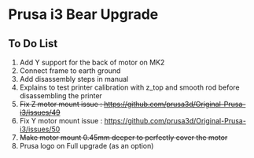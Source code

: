 # Prusa i3 Bear Upgrade

## To Do List

1. Add Y support for the back of motor on MK2
1. Connect frame to earth ground
1. Add disassembly steps in manual
1. Explains to test printer calibration with z_top and smooth rod before disassembling the printer
1. ~~Fix Z motor mount issue : https://github.com/prusa3d/Original-Prusa-i3/issues/49~~
1. Fix Y motor mount issue : https://github.com/prusa3d/Original-Prusa-i3/issues/50
1. ~~Make motor mount 0.45mm deeper to perfectly cover the motor~~
1. Prusa logo on Full upgrade (as an option)